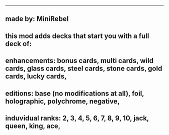 ----------
made by: MiniRebel
-----------
this mod adds decks that start you with a full deck of:
-----------
enhancements:
bonus cards,
multi cards,
wild cards,
glass cards,
steel cards,
stone cards,
gold cards,
lucky cards,
-----------
editions:
base (no modifications at all),
foil,
holographic,
polychrome,
negative,
------------
induvidual ranks:
2,
3,
4,
5,
6,
7,
8,
9,
10,
jack,
queen,
king,
ace,
------------
